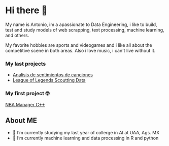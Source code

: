 # Hi there 👋

My name is Antonio, im a apassionate to Data Engineering, i like to build, test and study models of web scrapping, text processing, machine learning, and others. 

My favorite hobbies are sports and videogames and i like all about the competitive scene in both areas. Also i love music, i can't live without it.

### My last projects


- [Analisis de sentimientos de canciones](https://github.com/AntoMB3/AnalisisCancionesSentimiento)
- [League of Legends Scoutting Data](https://github.com/AntoMB3/LOLDataAnalisis)

### My first project 🤓
[NBA Manager C++](https://github.com/AntoMB3/NBA_programa_de_registro)

## About ME
- 🔭 I’m currently studying my last year of collerge in AI at UAA, Ags. MX
- 🌱 I’m currently machine learning and data processing in R and python

<!--
**AntoMB3/AntoMB3** is a ✨ _special_ ✨ repository because its `README.md` (this file) appears on your GitHub profile.

Here are some ideas to get you started:

- 🔭 I’m currently working on ...
- 🌱 I’m currently learning ...
- 👯 I’m looking to collaborate on ...
- 🤔 I’m looking for help with ...
- 💬 Ask me about ...
- 📫 How to reach me: ...
- 😄 Pronouns: ...
- ⚡ Fun fact: ...
-->
